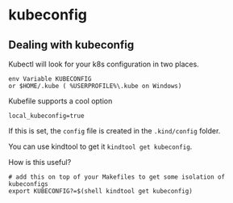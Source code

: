 # kubeconfig

## Dealing with kubeconfig

Kubectl will look for your k8s configuration in two places.

```
env Variable KUBECONFIG
or $HOME/.kube ( %USERPROFILE%\.kube on Windows)
```

Kubefile supports a cool option

```
local_kubeconfig=true
```

If this is set, the `config` file is created in the `.kind/config` folder.

You can use kindtool to get it `kindtool get kubeconfig`.

How is this useful?

```
# add this on top of your Makefiles to get some isolation of kubeconfigs
export KUBECONFIG?=$(shell kindtool get kubeconfig)
```
